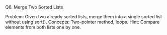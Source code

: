 Q6. Merge Two Sorted Lists

Problem:
Given two already sorted lists, merge them into a single sorted list without using sort().
Concepts: Two-pointer method, loops.
Hint: Compare elements from both lists one by one.